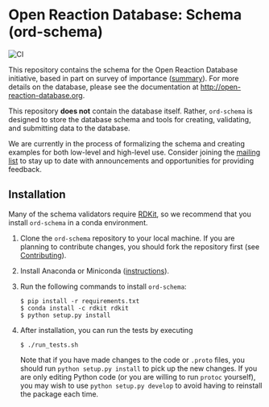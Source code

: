 # Open Reaction Database: Schema (ord-schema)

![CI](https://github.com/Open-Reaction-Database/ord-schema/workflows/CI/badge.svg?branch=main)

This repository contains the schema for the Open Reaction Database initiative, based in part on survey of importance ([summary](https://docs.google.com/spreadsheets/d/1waPzYvDKlb6TAwgsM7bLc7dhZnJ8G-WtVxJSlMhiVK0/edit)). For more details on the database, please see the documentation at http://open-reaction-database.org.

This repository __does not__ contain the database itself. Rather, `ord-schema` is designed to store the database schema and tools for creating, validating, and submitting data to the database.

We are currently in the process of formalizing the schema and creating examples for both low-level and high-level use. Consider joining the [mailing list](https://groups.google.com/forum/#!members/open-reaction-database) to stay up to date with announcements and opportunities for providing feedback.

## Installation

Many of the schema validators require [RDKit](https://github.com/rdkit/rdkit), so we recommend that you 
install `ord-schema` in a conda environment.

1. Clone the `ord-schema` repository to your local machine. If you are planning to contribute changes,
   you should fork the repository first
   (see [Contributing](https://github.com/Open-Reaction-Database/ord-schema/blob/master/CONTRIBUTING.md)).
1. Install Anaconda or Miniconda ([instructions](https://docs.conda.io/projects/conda/en/latest/user-guide/install/)).
1. Run the following commands to install `ord-schema`:

   ```shell
   $ pip install -r requirements.txt
   $ conda install -c rdkit rdkit
   $ python setup.py install
   ```

1. After installation, you can run the tests by executing

   ```shell
   $ ./run_tests.sh
   ```

   Note that if you have made changes to the code or `.proto` files, you should run `python setup.py install` to pick
   up the new changes. If you are only editing Python code (or you are willing to run `protoc` yourself), you may wish
   to use `python setup.py develop` to avoid having to reinstall the package each time.
